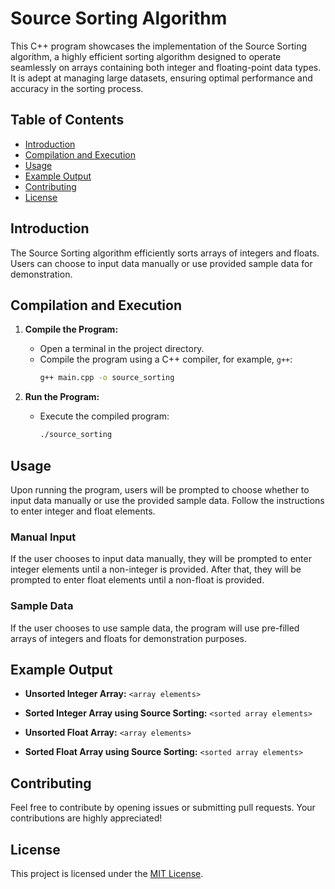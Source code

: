 # Source Sorting Algorithm

This C++ program showcases the implementation of the Source Sorting algorithm, a highly efficient sorting algorithm designed to operate seamlessly on arrays containing both integer and floating-point data types. It is adept at managing large datasets, ensuring optimal performance and accuracy in the sorting process.

## Table of Contents

- [Introduction](#introduction)
- [Compilation and Execution](#compilation-and-execution)
- [Usage](#usage)
- [Example Output](#example-output)
- [Contributing](#contributing)
- [License](#license)

## Introduction

The Source Sorting algorithm efficiently sorts arrays of integers and floats. Users can choose to input data manually or use provided sample data for demonstration.

## Compilation and Execution

1. **Compile the Program:**
   - Open a terminal in the project directory.
   - Compile the program using a C++ compiler, for example, `g++`:
     ```bash
     g++ main.cpp -o source_sorting
     ```

2. **Run the Program:**
   - Execute the compiled program:
     ```bash
     ./source_sorting
     ```

## Usage

Upon running the program, users will be prompted to choose whether to input data manually or use the provided sample data. Follow the instructions to enter integer and float elements.

### Manual Input

If the user chooses to input data manually, they will be prompted to enter integer elements until a non-integer is provided. After that, they will be prompted to enter float elements until a non-float is provided.

### Sample Data

If the user chooses to use sample data, the program will use pre-filled arrays of integers and floats for demonstration purposes.

## Example Output

- **Unsorted Integer Array:** `<array elements>`
- **Sorted Integer Array using Source Sorting:** `<sorted array elements>`

- **Unsorted Float Array:** `<array elements>`
- **Sorted Float Array using Source Sorting:** `<sorted array elements>`

## Contributing

Feel free to contribute by opening issues or submitting pull requests. Your contributions are highly appreciated!

## License

This project is licensed under the [MIT License](LICENSE).
